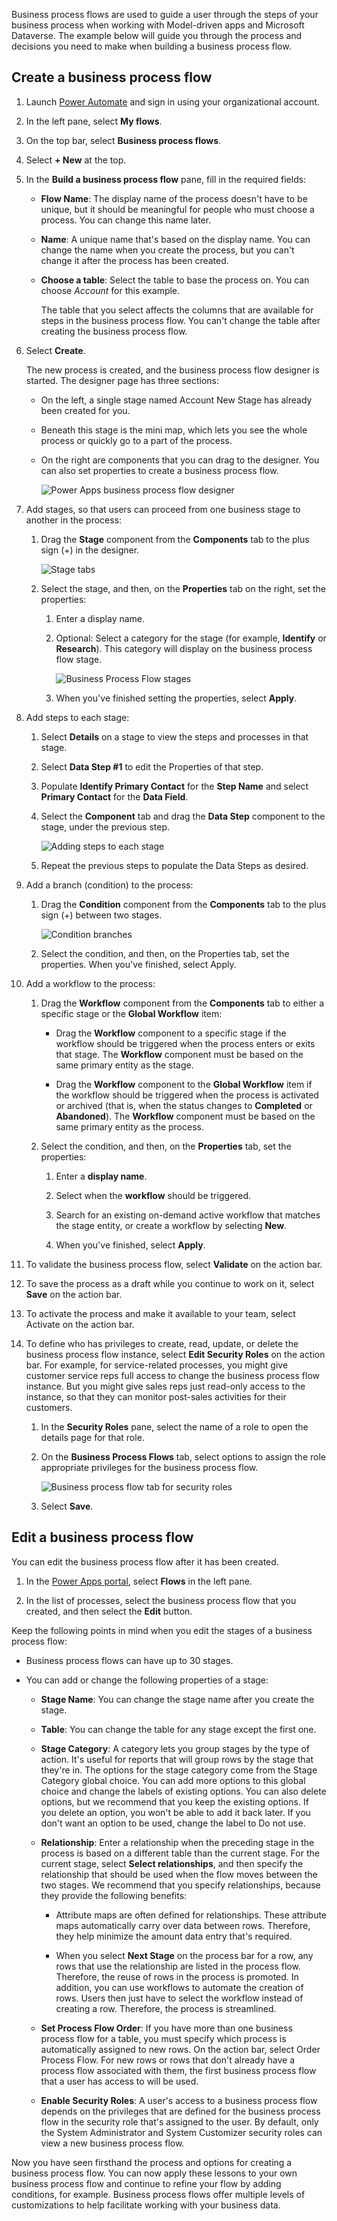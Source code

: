 Business process flows are used to guide a user through the steps of your business process when working with Model-driven apps and Microsoft Dataverse. The example below will guide you through the process and decisions you need to make when building a business process flow. 

## Create a business process flow

1. Launch [Power Automate](https://flow.microsoft.com/) and sign in using your organizational account.

2. In the left pane, select **My flows**.

3. On the top bar, select **Business process flows**.

4. Select **+ New** at the top.

5. In the **Build a business process flow** pane, fill in the required fields:

    - **Flow Name**: The display name of the process doesn't have to be unique, but it should be meaningful for people who must choose a process. You can change this name later.

    - **Name**: A unique name that's based on the display name. You can change the name when you create the process, but you can't change it after the process has been created.

    - **Choose a table**: Select the table to base the process on. You can choose *Account* for this example. 

         The table that you select affects the columns that are available for steps in the business process flow. You can't change the table after creating the business process flow.

6. Select **Create**.

    The new process is created, and the business process flow designer is started. The designer page has three sections:

    - On the left, a single stage named Account New Stage has already been created for you.

    - Beneath this stage is the mini map, which lets you see the whole process or quickly go to a part of the process.

    - On the right are components that you can drag to the designer. You can also set properties to create a business process flow.

         ![Power Apps business process flow designer](../media/business-process-flow-designer.png)

7. Add stages, so that users can proceed from one business stage to another in the process:

    1. Drag the **Stage** component from the **Components** tab to the plus sign (+) in the designer.

       ![Stage tabs](../media/new-stage-component.png)

    2. Select the stage, and then, on the **Properties** tab on the right, set the properties:

       1. Enter a display name.

       2. Optional: Select a category for the stage (for example, **Identify** or **Research**). This category will display on the business process flow stage.

          ![Business Process Flow stages](../media/business-process-flow.png)

       3. When you've finished setting the properties, select **Apply**.

8. Add steps to each stage:

    1. Select **Details** on a stage to view the steps and processes in that stage. 
    
    2. Select **Data Step #1** to edit the Properties of that step. 

    3. Populate **Identify Primary Contact** for the **Step Name** and select **Primary Contact** for the **Data Field**.
    
    4. Select the **Component** tab and drag the **Data Step** component to the stage, under the previous step.

       ![Adding steps to each stage](../media/add-step-to-stage.png)

    5. Repeat the previous steps to populate the Data Steps as desired. 

9. Add a branch (condition) to the process:

    1. Drag the **Condition** component from the **Components** tab to the plus sign (+) between two stages.

       ![Condition branches](../media/add-condition-to-business-process-flow.png)

    2. Select the condition, and then, on the Properties tab, set the properties. When you've finished, select Apply.

10. Add a workflow to the process:

    1. Drag the **Workflow** component from the **Components** tab to either a specific stage or the **Global Workflow** item:

       - Drag the **Workflow** component to a specific stage if the workflow should be triggered when the process enters or exits that stage. The **Workflow** component must be based on the same primary entity as the stage.

       - Drag the **Workflow** component to the **Global Workflow** item if the workflow should be triggered when the process is activated or archived (that is, when the status changes to **Completed** or **Abandoned**). The **Workflow** component must be based on the same primary entity as the process.

    2. Select the condition, and then, on the **Properties** tab, set the properties:

       1. Enter a **display name**.

       2. Select when the **workflow** should be triggered.

       3. Search for an existing on-demand active workflow that matches the stage entity, or create a workflow by selecting **New**.

       4. When you've finished, select **Apply**.

11. To validate the business process flow, select **Validate** on the action bar.

12. To save the process as a draft while you continue to work on it, select **Save** on the action bar.

13. To activate the process and make it available to your team, select Activate on the action bar.

14. To define who has privileges to create, read, update, or delete the business process flow instance, select **Edit Security Roles** on the action bar. For example, for service-related processes, you might give customer service reps full access to change the business process flow instance. But you might give sales reps just read-only access to the instance, so that they can monitor post-sales activities for their customers.

    1. In the **Security Roles** pane, select the name of a role to open the details page for that role.

    2. On the **Business Process Flows** tab, select options to assign the role appropriate privileges for the business process flow.

       ![Business process flow tab for security roles](../media/business-process-flow-security-role.png)

    3. Select **Save**.

## Edit a business process flow

You can edit the business process flow after it has been created.

1. In the [Power Apps portal](https://make.powerapps.com/), select **Flows** in the left pane.

2. In the list of processes, select the business process flow that you created, and then select the **Edit** button.

Keep the following points in mind when you edit the stages of a business process flow:

  - Business process flows can have up to 30 stages.

  - You can add or change the following properties of a stage:

    - **Stage Name**: You can change the stage name after you create the stage.

    - **Table**: You can change the table for any stage except the first one.

    - **Stage Category**: A category lets you group stages by the type of action. It's useful for reports that will group rows by the stage that they're in. The options for the stage category come from the Stage Category global choice. You can add more options to this global choice and change the labels of existing options. You can also delete options, but we recommend that you keep the existing options. If you delete an option, you won't be able to add it back later. If you don't want an option to be used, change the label to Do not use.

    - **Relationship**: Enter a relationship when the preceding stage in the process is based on a different table than the current stage. For the current stage, select **Select relationships**, and then specify the relationship that should be used when the flow moves between the two stages. We recommend that you specify relationships, because they provide the following benefits:

      - Attribute maps are often defined for relationships. These attribute maps automatically carry over data between rows. Therefore, they help minimize the amount data entry that's required.

      - When you select **Next Stage** on the process bar for a row, any rows that use the relationship are listed in the process flow. Therefore, the reuse of rows in the process is promoted. In addition, you can use workflows to automate the creation of rows. Users then just have to select the workflow instead of creating a row. Therefore, the process is streamlined.

    - **Set Process Flow Order**: If you have more than one business process flow for a table, you must specify which process is automatically assigned to new rows. On the action bar, select Order Process Flow. For new rows or rows that don't already have a process flow associated with them, the first business process flow that a user has access to will be used.

    - **Enable Security Roles**: A user's access to a business process flow depends on the privileges that are defined for the business process flow in the security role that's assigned to the user. By default, only the System Administrator and System Customizer security roles can view a new business process flow.

Now you have seen firsthand the process and options for creating a business process flow. You can now apply these lessons to your own business process flow and continue to refine your flow by adding conditions, for example. Business process flows offer multiple levels of customizations to help facilitate working with your business data.